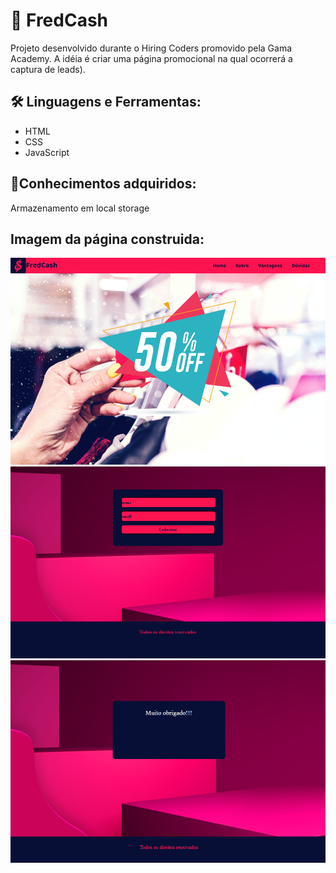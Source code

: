 <h1>  🚀 FredCash </h1> 

<p>Projeto desenvolvido durante o Hiring Coders promovido pela Gama Academy. A idéia é criar uma página promocional na qual ocorrerá a captura de leads).</p>

 <h2>🛠 Linguagens e Ferramentas:</h2>
<ul><li>HTML</li>
    <li>CSS</li>
    <li>JavaScript</li>
    </ul>
 
 
<h2>📝Conhecimentos adquiridos:</h2>
 
 <p>Armazenamento em local storage</p>
 
 <h2>Imagem da página construida:</h2>
 
 <img src="./img/readme1.png" alt="imagem do site">
 <img src="./img/readme2.png" alt="imagem do site">
 <img src="./img/readme3.png" alt="imagem do site">
